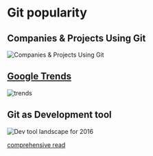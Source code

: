 # Git popularity


## Companies & Projects Using Git
![Companies & Projects Using Git](https://www.evernote.com/shard/s220/sh/13bce916-ed45-44da-b824-de32587a3dca/8627f5be1fe866ff040f218d522eaa42/deep/0/Git.png)


## [Google Trends](http://www.google.com/trends/explore#q=git,svn)
![trends](https://www.evernote.com/shard/s220/sh/d2e67da0-3033-4112-a882-9a21e389a1a5/678c745514ffc147c8dc54fb42431b26/deep/0/Google-Trends---Web-Search-interest--git,-svn---Worldwide,-2004---present.png)


## Git as Development tool
![Dev tool landscape for 2016](https://zeroturnaround.com/wp-content/uploads/2016/07/git-has-won.png)

[comprehensive read](https://zeroturnaround.com/rebellabs/java-tools-and-technologies-landscape-2016/)
